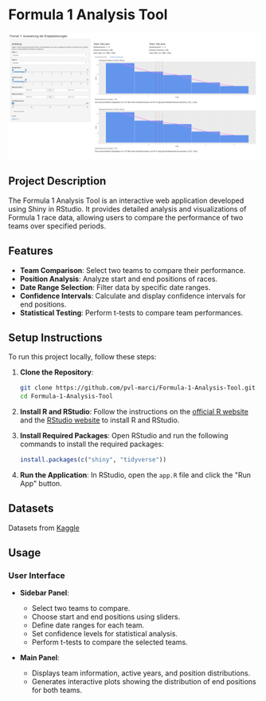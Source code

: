 # Formula 1 Analysis Tool

![Formula 1 Analysis Tool Screenshot](screenshots/dashboard.png)

## Project Description

The Formula 1 Analysis Tool is an interactive web application developed using Shiny in RStudio. It provides detailed analysis and visualizations of Formula 1 race data, allowing users to compare the performance of two teams over specified periods.

## Features

- **Team Comparison**: Select two teams to compare their performance.
- **Position Analysis**: Analyze start and end positions of races.
- **Date Range Selection**: Filter data by specific date ranges.
- **Confidence Intervals**: Calculate and display confidence intervals for end positions.
- **Statistical Testing**: Perform t-tests to compare team performances.

## Setup Instructions

To run this project locally, follow these steps:

1. **Clone the Repository**:
    ```bash
    git clone https://github.com/pvl-marci/Formula-1-Analysis-Tool.git
    cd Formula-1-Analysis-Tool
    ```

2. **Install R and RStudio**:
    Follow the instructions on the [official R website](https://cran.r-project.org/) and the [RStudio website](https://www.rstudio.com/products/rstudio/download/) to install R and RStudio.

3. **Install Required Packages**:
    Open RStudio and run the following commands to install the required packages:
    ```R
    install.packages(c("shiny", "tidyverse"))
    ```

4. **Run the Application**:
    In RStudio, open the `app.R` file and click the "Run App" button.

## Datasets
Datasets from [Kaggle](https://www.kaggle.com/datasets/rohanrao/formula-1-world-championship-1950-2020)

## Usage

### User Interface

- **Sidebar Panel**: 
  - Select two teams to compare.
  - Choose start and end positions using sliders.
  - Define date ranges for each team.
  - Set confidence levels for statistical analysis.
  - Perform t-tests to compare the selected teams.
  
- **Main Panel**: 
  - Displays team information, active years, and position distributions.
  - Generates interactive plots showing the distribution of end positions for both teams.
 
